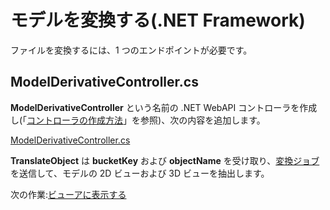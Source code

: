 # モデルを変換する(.NET Framework)

ファイルを変換するには、1 つのエンドポイントが必要です。

## ModelDerivativeController.cs

**ModelDerivativeController** という名前の .NET WebAPI コントローラを作成し(「[コントローラの作成方法](environment/setup/net_controller)」を参照)、次の内容を追加します。

[ModelDerivativeController.cs](_snippets/viewmodels/net/ModelDerivativeController.cs ':include :type=code csharp')

**TranslateObject** は **bucketKey** および **objectName** を受け取り、[変換ジョブ](https://forge.autodesk.com/en/docs/model-derivative/v2/reference/http/job-POST/)を送信して、モデルの 2D ビューおよび 3D ビューを抽出します。 

次の作業:[ビューアに表示する](viewer/2legged/)